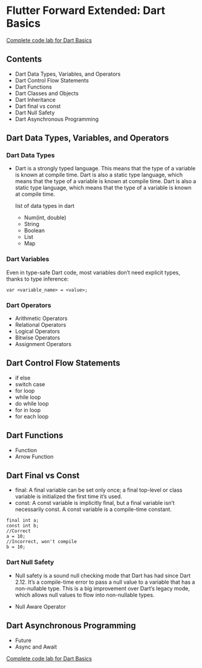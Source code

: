 # Flutter Forward Extended: Dart Basics

[Complete code lab for Dart Basics](https://dart.dev/samples#classes)

## Contents

- Dart Data Types, Variables, and Operators
- Dart Control Flow Statements
- Dart Functions
- Dart Classes and Objects
- Dart Inheritance
- Dart final vs const
- Dart Null Safety
- Dart Asynchronous Programming

## Dart Data Types, Variables, and Operators

### Dart Data Types

- Dart is a strongly typed language. This means that the type of a variable is known at compile time. Dart is also a static type language, which means that the type of a variable is known at compile time. Dart is also a static type language, which means that the type of a variable is known at compile time.
  
  list of data types in dart
  - Num(int, double)
  - String
  - Boolean
  - List
  - Map

### Dart Variables

Even in type-safe Dart code, most variables don’t need explicit types, thanks to type inference:

```
var <variable_name> = <value>;
```

### Dart Operators

- Arithmetic Operators
- Relational Operators
- Logical Operators
- Bitwise Operators
- Assignment Operators

## Dart Control Flow Statements
- if else
- switch case
- for loop
- while loop
- do while loop
- for in loop
- for each loop

## Dart Functions
- Function
- Arrow Function

## Dart Final vs Const
- final: A final variable can be set only once; a final top-level or class variable is initialized the first time it’s used.
- const: A const variable is implicitly final, but a final variable isn’t necessarily const. A const variable is a compile-time constant.
```
final int a;
const int b;
//Correct 
a = 10;
//Incorrect, won't compile
b = 10;

```
### Dart Null Safety

- Null safety is a sound null checking mode that Dart has had since Dart 2.12. It’s a compile-time error to pass a null value to a variable that has a non-nullable type. This is a big improvement over Dart’s legacy mode, which allows null values to flow into non-nullable types.

- Null Aware Operator

## Dart Asynchronous Programming
- Future
- Async and Await

[Complete code lab for Dart Basics](https://dart.dev/samples#classes)